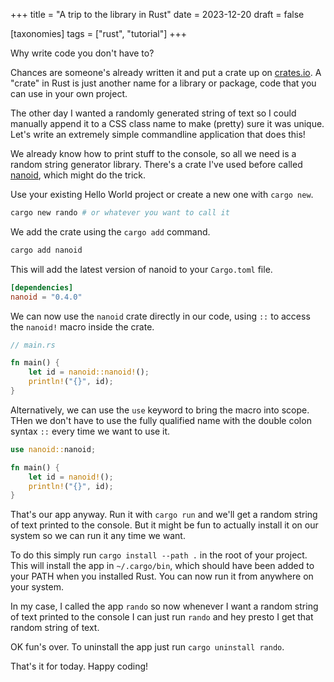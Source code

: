 +++
title = "A trip to the library in Rust"
date = 2023-12-20
draft = false

[taxonomies]
tags = ["rust", "tutorial"]
+++

Why write code you don't have to?

Chances are someone's already written it and put a crate up on [crates.io](https://crates.io). A "crate" in Rust is just another name for a library or package, code that you can use in your own project.

The other day I wanted a randomly generated string of text so I could manually append it to a CSS class name to make (pretty) sure it was unique. Let's write an extremely simple commandline application that does this!

We already know how to print stuff to the console, so all we need is a random string generator library. There's a crate I've used before called [nanoid](https://crates.io/crates/nanoid), which might do the trick. 

Use your existing Hello World project or create a new one with `cargo new`.

```bash
cargo new rando # or whatever you want to call it
```

We add the crate using the `cargo add` command.

```bash
cargo add nanoid
```

This will add the latest version of nanoid to your `Cargo.toml` file.

```toml
[dependencies]
nanoid = "0.4.0"
```

We can now use the `nanoid` crate directly in our code, using `::` to access the `nanoid!` macro inside the crate.

```rust
// main.rs

fn main() {
    let id = nanoid::nanoid!();
    println!("{}", id);
}
```

Alternatively, we can use the `use` keyword to bring the macro into scope. THen we don't have to use the fully qualified name with the double colon syntax `::` every time we want to use it.

```rust
use nanoid::nanoid;

fn main() {
    let id = nanoid!();
    println!("{}", id);
}
```

That's our app anyway. Run it with `cargo run` and we'll get a random string of text printed to the console. But it might be fun to actually install it on our system so we can run it any time we want.

To do this simply run `cargo install --path .` in the root of your project. This will install the app in `~/.cargo/bin`, which should have been added to your PATH when you installed Rust. You can now run it from anywhere on your system.

In my case, I called the app `rando` so now whenever I want a random string of text printed to the console I can just run `rando` and hey presto I get that random string of text.

OK fun's over. To uninstall the app just run `cargo uninstall rando`.

That's it for today. Happy coding!
